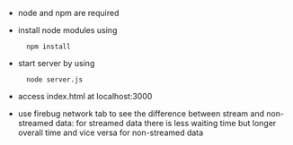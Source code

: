 - node and npm are required
- install node modules using

        npm install

- start server by using

        node server.js

- access index.html at localhost:3000
- use firebug network tab to see the difference between stream and non-streamed data: for streamed data there is less waiting time but longer overall time and vice versa for non-streamed data
